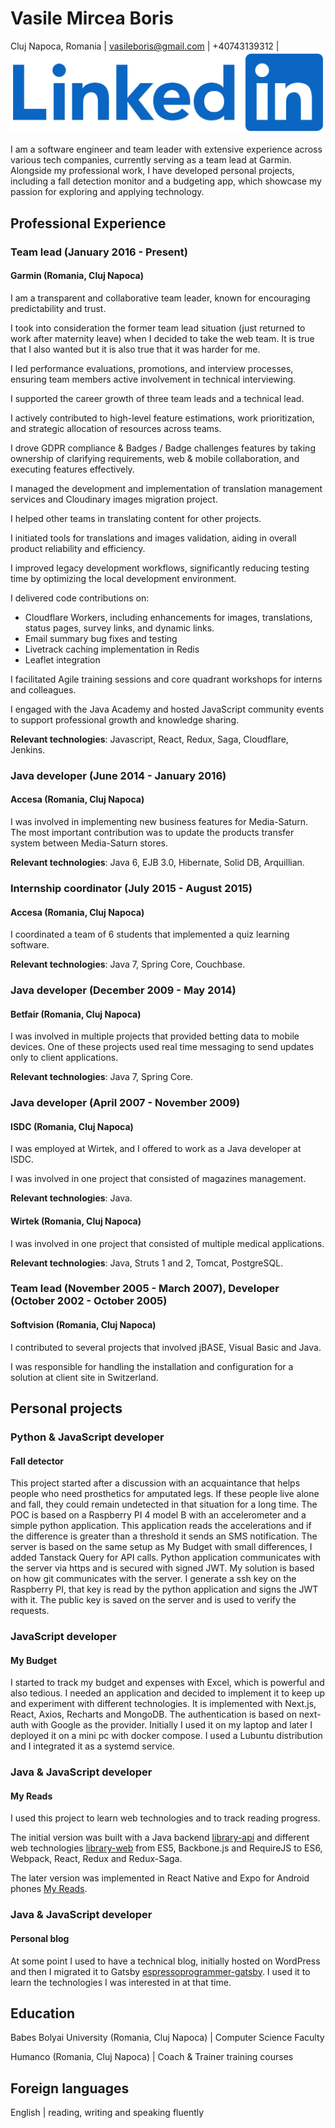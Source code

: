 ﻿# Vasile Mircea Boris

Cluj Napoca, Romania | vasileboris@gmail.com | +40743139312 | [![LinkedIn](images/LinkedIn_logo.svg)](https://www.linkedin.com/in/vasileboris/)

I am a software engineer and team leader with extensive experience across various tech companies, currently serving as a team lead at Garmin. Alongside my professional work, I have developed personal projects, including a fall detection monitor and a budgeting app, which showcase my passion for exploring and applying technology.

## Professional Experience

### Team lead (January 2016 - Present)

#### Garmin (Romania, Cluj Napoca)

I am a transparent and collaborative team leader, known for encouraging predictability and trust.

I took into consideration the former team lead situation (just returned to work after maternity leave) when I decided to take the web team. It is true that I also wanted but it is also true that it was harder for me.

I led performance evaluations, promotions, and interview processes, ensuring team members active involvement in technical interviewing.

I supported the career growth of three team leads and a technical lead.

I actively contributed to high-level feature estimations, work prioritization, and strategic allocation of resources across teams.

I drove GDPR compliance & Badges / Badge challenges features by taking ownership of clarifying requirements, web & mobile collaboration, and executing features effectively.

I managed the development and implementation of translation management services and Cloudinary images migration project.

I helped other teams in translating content for other projects.

I initiated tools for translations and images validation, aiding in overall product reliability and efficiency.

I improved legacy development workflows, significantly reducing testing time by optimizing the local development environment.

I delivered code contributions on:

* Cloudflare Workers, including enhancements for images, translations, status pages, survey links, and dynamic links.
* Email summary bug fixes and testing
* Livetrack caching implementation in Redis
* Leaflet integration

I facilitated Agile training sessions and core quadrant workshops for interns and colleagues.

I engaged with the Java Academy and hosted JavaScript community events to support professional growth and knowledge sharing.

**Relevant technologies**: Javascript, React, Redux, Saga, Cloudflare, Jenkins.

### Java developer (June 2014 - January 2016)

#### Accesa (Romania, Cluj Napoca)

I was involved in implementing new business features for Media-Saturn. The most important
contribution was to update the products transfer system between Media-Saturn stores.

**Relevant technologies**: Java 6, EJB 3.0, Hibernate, Solid DB, Arquillian.

### Internship coordinator (July 2015 - August 2015)

#### Accesa (Romania, Cluj Napoca)

I coordinated a team of 6 students that implemented a quiz learning software.

**Relevant technologies**: Java 7, Spring Core, Couchbase.

### Java developer (December 2009 - May 2014)

#### Betfair (Romania, Cluj Napoca)

I was involved in multiple projects that provided betting data to mobile devices. One of these
projects used real time messaging to send updates only to client applications.

**Relevant technologies**: Java 7, Spring Core.

### Java developer (April 2007 - November 2009)

#### ISDC (Romania, Cluj Napoca)

I was employed at Wirtek, and I offered to work as a Java developer at ISDC.

I was involved in one project that consisted of magazines management.

**Relevant technologies**: Java.

#### Wirtek (Romania, Cluj Napoca)

I was involved in one project that consisted of multiple medical applications.

**Relevant technologies**: Java, Struts 1 and 2, Tomcat, PostgreSQL.

### Team lead (November 2005 - March 2007), Developer (October 2002 - October 2005)

#### Softvision (Romania, Cluj Napoca)

I contributed to several projects that involved jBASE, Visual Basic and Java.

I was responsible for handling the installation and configuration for a solution at client site in Switzerland. 

## Personal projects

### Python & JavaScript developer

#### Fall detector

This project started after a discussion with an acquaintance that helps people who need prosthetics for amputated legs. If these people live alone and fall, they could remain undetected in that situation for a long time. The POC is based on a Raspberry PI 4 model B with an accelerometer and a simple python application. This application reads the accelerations and if the difference is greater than a threshold it sends an SMS notification. The server is based on the same setup as My Budget with small differences, I added Tanstack Query for API calls.
Python application communicates with the server via https and is secured with signed JWT. My solution is based on how git communicates with the server. I generate a ssh key on the Raspberry PI, that key is read by the python application and signs the JWT with it. The public key is saved on the server and is used to verify the requests.

### JavaScript developer

#### My Budget

I started to track my budget and expenses with Excel, which is powerful and also tedious. I needed an application and decided to implement it to keep up and experiment with different technologies. It is implemented with Next.js, React, Axios, Recharts and MongoDB. The authentication is based on next-auth with Google as the provider. Initially I used it on my laptop and later I deployed it on a mini pc with docker compose. I used a Lubuntu distribution and I integrated it as a systemd service.

### Java & JavaScript developer

#### My Reads

I used this project to learn web technologies and to track reading progress. 

The initial version was built with a Java backend [library-api](https://github.com/vasileboris/library-api) and different web technologies [library-web](https://github.com/vasileboris/library-web) from ES5, Backbone.js and RequireJS to ES6, Webpack, React, Redux and Redux-Saga.

The later version was implemented in React Native and Expo for Android phones [My Reads](https://github.com/vasileboris/MyReads).

### Java & JavaScript developer

#### Personal blog

At some point I used to have a technical blog, initially hosted on WordPress and then I migrated it to Gatsby [espressoprogrammer-gatsby](https://github.com/vasileboris/espressoprogrammer-gatsby). I used it to learn the technologies I was interested in at that time.

## Education

Babes Bolyai University (Romania, Cluj Napoca) | Computer Science Faculty

Humanco (Romania, Cluj Napoca) | Coach & Trainer training courses

## Foreign languages

English | reading, writing and speaking fluently
